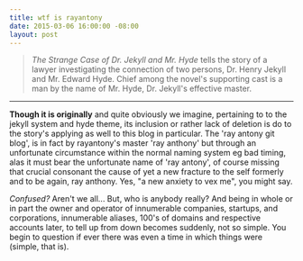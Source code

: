 ```yaml
---
title: wtf is rayantony
date: 2015-03-06 16:00:00 -08:00
layout: post
---
```


>*The Strange Case of Dr. Jekyll and Mr. Hyde* tells the story of a lawyer investigating the connection of two persons, Dr. Henry Jekyll and Mr. Edward Hyde. Chief among the novel's supporting cast is a man by the name of Mr. Hyde, Dr. Jekyll's effective master.

-----

**Though it is originally** and quite obviously we imagine, pertaining to to the jekyll system and hyde theme, its inclusion or rather lack of deletion is do to the story's applying as well to this blog in particular. The 'ray antony git blog', is in fact by rayantony's master 'ray anthony' but through an unfortunate circumstance within the normal naming system eg bad timing, alas it must bear the unfortunate name of 'ray antony', of course missing that crucial consonant the cause of yet a new fracture to the self formerly and to be again, ray anthony. Yes, "a new anxiety to vex me", you might say. 

*Confused?* Aren't we all... But, who is anybody really? And being in whole or in part the owner and operator of innumerable companies, startups, and corporations, innumerable aliases, 100's of domains and respective accounts later, to tell up from down becomes suddenly, not so simple. You begin to question if ever there was even a time in which things were (simple, that is).

